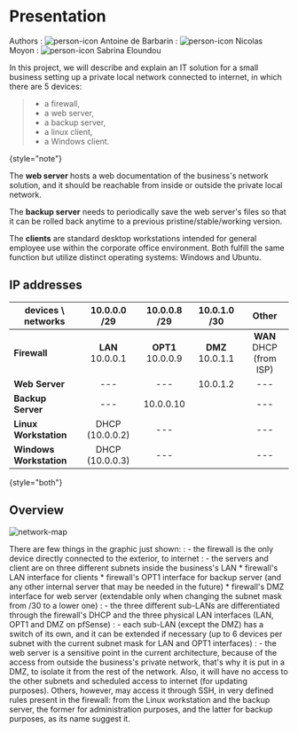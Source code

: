 # Presentation

Authors
: <img alt="person-icon" src="person-icon.svg" title="person-icon"/> Antoine de Barbarin
: <img alt="person-icon" src="person-icon.svg" title="person-icon"/> Nicolas Moyon
: <img alt="person-icon" src="person-icon.svg" title="person-icon"/> Sabrina Eloundou


In this project, we will describe and explain an IT solution for a small business setting up a private local network connected to internet, in which there are 5 devices:

> - a firewall,
> - a web server,
> - a backup server,
> - a linux client,
> - a Windows client.
>
{style="note"}

The **web server** hosts a web documentation of the business's network solution, and it should be reachable from inside or outside the private local network.

The **backup server** needs to periodically save the web server's files so that it can be rolled back anytime to a previous pristine/stable/working version.

The **clients** are standard desktop workstations intended for general employee use within the corporate office environment. Both fulfill the same function but utilize distinct operating systems: Windows and Ubuntu.


## IP addresses

| **devices  \  networks** | **10.0.0.0 /29** | **10.0.0.8 /29**  | **10.0.1.0 /30** |        **Other**        |
|--------------------------|:----------------:|:-----------------:|:----------------:|:-----------------------:|
| **Firewall**             | **LAN** 10.0.0.1 | **OPT1** 10.0.0.9 | **DMZ** 10.0.1.1 | **WAN** DHCP (from ISP) |
| **Web Server**           |       ---        |        ---        |     10.0.1.2     |           ---           |
| **Backup Server**        |       ---        |     10.0.0.10     |                  |           ---           |
| **Linux Workstation**    | DHCP (10.0.0.2)  |        ---        |                  |           ---           |
| **Windows Workstation**  | DHCP (10.0.0.3)  |        ---        |                  |           ---           |
{style="both"}


## Overview

![network-map](network-map-dmz.png)

There are few things in the graphic just shown:
: - the firewall is the only device directly connected to the exterior, to internet
: - the servers and client are on three different subnets inside the business's LAN
       * firewall's LAN interface for clients
       * firewall's OPT1 interface for backup server (and any other internal server that may be needed in the future)
       * firewall's DMZ interface for web server (extendable only when changing the subnet mask from /30 to a lower one)
: - the three different sub-LANs are differentiated through the firewall's DHCP and the three physical LAN interfaces (LAN, OPT1 and DMZ on pfSense)
: - each sub-LAN (except the DMZ) has a switch of its own, and it can be extended if necessary (up to 6 devices per subnet with the current subnet mask for LAN and OPT1 interfaces)
: - the web server is a sensitive point in the current architecture, because of the access from outside the business's private network, that's why it is put in a DMZ, to isolate it from the rest of the network. Also, it will have no access to the other subnets and scheduled access to internet (for updating purposes). Others, however, may access it through SSH, in very defined rules present in the firewall: from the Linux workstation and the backup server, the former for administration purposes, and the latter for backup purposes, as its name suggest it.
